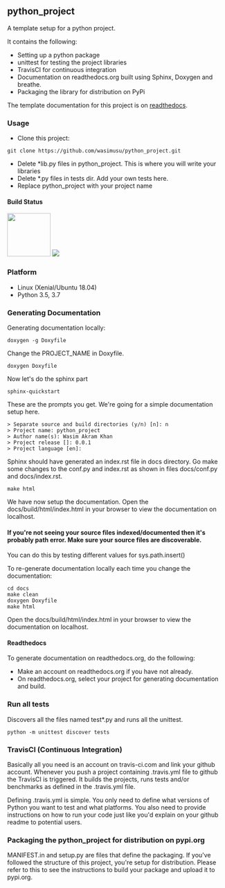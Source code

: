 ## python_project
A template setup for a python project.

It contains the following:
* Setting up a python package
* unittest for testing the project libraries
* TravisCI for continuous integration
* Documentation on readthedocs.org built using Sphinx, Doxygen and breathe.
* Packaging the library for distribution on PyPi

The template documentation for this project is on [readthedocs](https://cpp-project-setup.readthedocs.io/en/latest/).

### Usage
- Clone this project:
```
git clone https://github.com/wasimusu/python_project.git
```
- Delete *lib.py files in python_project. This is where you will write your libraries
- Delete *.py files in tests dir. Add your own tests here.
- Replace python_project with your project name

#### Build Status
<img src="https://travis-ci.com/wasimusu/python_project.svg?branch=master" width="100">
<img src="https://python-project-setup.readthedocs.io/en/latest/?badge=latest">

### Platform
* Linux (Xenial/Ubuntu 18.04)
* Python 3.5, 3.7

### Generating Documentation
Generating documentation locally:
```
doxygen -g Doxyfile
```
Change the PROJECT_NAME in Doxyfile.
```
doxygen Doxyfile
```
Now let's do the sphinx part
```
sphinx-quickstart
```

These are the prompts you get. We're going for a simple documentation setup here.

```
> Separate source and build directories (y/n) [n]: n
> Project name: python_project
> Author name(s): Wasim Akram Khan
> Project release []: 0.0.1
> Project language [en]:
```

Sphinx should have generated an index.rst file in docs directory. Go make some changes to the conf.py and index.rst as
shown in files docs/conf.py and docs/index.rst.

```
make html
```
We have now setup the documentation. Open the docs/build/html/index.html in your browser to view the documentation on localhost.

#### If you're not seeing your source files indexed/documented then it's probably path error. Make sure your source files are discoverable.
You can do this by testing different values for sys.path.insert()


To re-generate documentation locally each time you change the documentation:
```
cd docs
make clean
doxygen Doxyfile
make html
```
Open the docs/build/html/index.html in your browser to view the documentation on localhost.

#### Readthedocs
To generate documentation on readthedocs.org, do the following:
- Make an account on readthedocs.org if you have not already.
- On readthedocs.org, select your project for generating documentation and build.


### Run all tests
Discovers all the files named test*.py and runs all the unittest.
```
python -m unittest discover tests
```

### TravisCI (Continuous Integration)
Basically all you need is an account on travis-ci.com and link your github account. Whenever you push a project containing
.travis.yml file to github the TravisCI is triggered. It builds the projects, runs tests and/or benchmarks as defined in
the .travis.yml file.

Defining .travis.yml is simple. You only need to define what versions of Python you want to test and what platforms. You
also need to provide instructions on how to run your code just like you'd explain on your github readme to potential users.

### Packaging the python_project for distribution on pypi.org
MANIFEST.in and setup.py are files that define the packaging. If you've followed the structure of this project, you're setup
for distribution. Please refer to this to see the instructions to build your package and upload it to pypi.org.